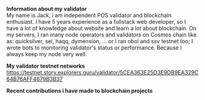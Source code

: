 **Information about my validator**<br>
My name is Jack, i am independent POS validator and blockchain enthusiast. I have 5 years experience as a fullstack web developer, so I have a lot of knowledge about website and learn a lot about blockchain. On my servers, I ran many node operators and validators on Cosmos chain like as: quicksilver, sei, haqq, dymension, ... or I ran obol and ssv testnet too; I wrote bots to monitoring validator's status or performance. Because I always keep my node very well.

**My validator testnet networks**<br>
https://testnet.story.explorers.guru/validator/5CEA363E25D3E9DB9EA329C64B76AFF4679B3B37

**Recent contributions i have made to blockchain projects**<br>
